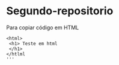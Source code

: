 # Segundo-repositorio
Para copiar código em HTML

```
<html>
 <h1> Teste em html 
 </h1>
</htlml
'''
